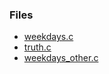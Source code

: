 ### Files

* [weekdays.c](weekdays.html)
* [truth.c](truth.html)
* [weekdays_other.c](week_days_other.html)
